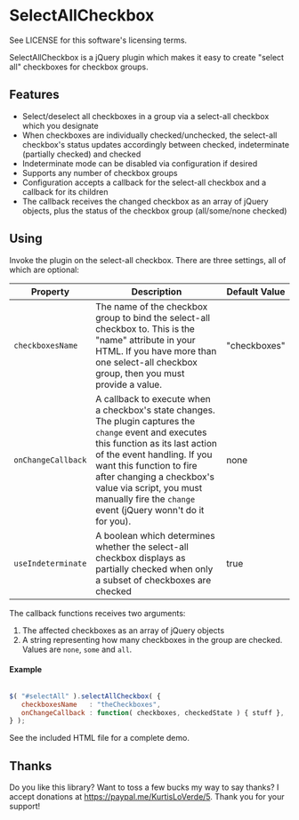 SelectAllCheckbox
=================

See LICENSE for this software's licensing terms.

SelectAllCheckbox is a jQuery plugin which makes it easy to create "select all" checkboxes for checkbox groups.


## Features

* Select/deselect all checkboxes in a group via a select-all checkbox which you designate
* When checkboxes are individually checked/unchecked, the select-all checkbox's status updates accordingly between checked, indeterminate (partially checked) and checked
* Indeterminate mode can be disabled via configuration if desired
* Supports any number of checkbox groups
* Configuration accepts a callback for the select-all checkbox and a callback for its children
* The callback receives the changed checkbox as an array of jQuery objects, plus the status of the checkbox group (all/some/none checked)


## Using

Invoke the plugin on the select-all checkbox.  There are three settings, all of which are optional:

| Property | Description | Default Value |
| ----------------- | --------------------------------------------------------------------------------------------------------------------------- |---------------|
| `checkboxesName` | The name of the checkbox group to bind the select-all checkbox to.  This is the "name" attribute in your HTML.  If you have more than one select-all checkbox group, then you must provide a value. | "checkboxes" |
| `onChangeCallback` | A callback to execute when a checkbox's state changes.  The plugin captures the `change` event and executes this function as its last action of the event handling.  If you want this function to fire after changing a checkbox's value via script, you must manually fire the `change` event (jQuery wonn't do it for you). | none |
| `useIndeterminate` | A boolean which determines whether the select-all checkbox displays as partially checked when only a subset of checkboxes are checked | true |


The callback functions receives two arguments:

1.  The affected checkboxes as an array of jQuery objects 
2.  A string representing how many checkboxes in the group are checked.  Values are `none`, `some` and `all`.


#### Example


```javascript

$( "#selectAll" ).selectAllCheckbox( {
   checkboxesName   : "theCheckboxes",
   onChangeCallback : function( checkboxes, checkedState ) { stuff },
} );

```

See the included HTML file for a complete demo.


## Thanks

Do you like this library?  Want to toss a few bucks my way to say thanks?  I accept donations at https://paypal.me/KurtisLoVerde/5.  Thank you for your support!
